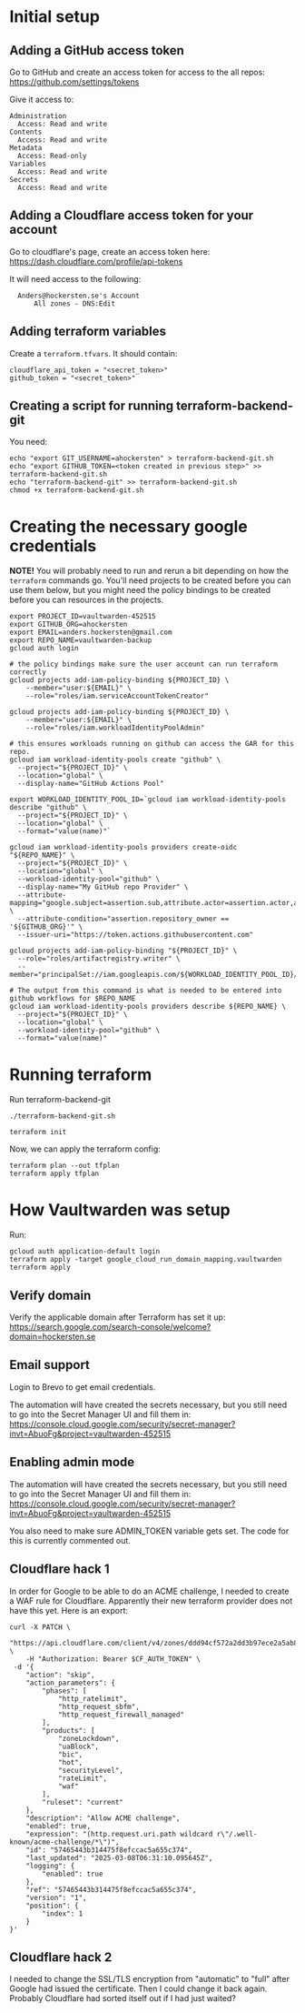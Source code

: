 # Initial setup

## Adding a GitHub access token

Go to GitHub and create an access token for access to the all repos: https://github.com/settings/tokens

Give it access to:
```
Administration
  Access: Read and write
Contents
  Access: Read and write
Metadata
  Access: Read-only
Variables
  Access: Read and write
Secrets
  Access: Read and write
```

## Adding a Cloudflare access token for your account

Go to cloudflare's page, create an access token here: https://dash.cloudflare.com/profile/api-tokens

It will need access to the following:
```
  Anders@hockersten.se's Account
      All zones - DNS:Edit
```

## Adding terraform variables

Create a `terraform.tfvars`. It should contain:

```
cloudflare_api_token = "<secret_token>"
github_token = "<secret_token>"
```

## Creating a script for running terraform-backend-git

You need:
```
echo "export GIT_USERNAME=ahockersten" > terraform-backend-git.sh
echo "export GITHUB_TOKEN=<token created in previous step>" >> terraform-backend-git.sh
echo "terraform-backend-git" >> terraform-backend-git.sh
chmod +x terraform-backend-git.sh
```

# Creating the necessary google credentials

**NOTE!** You will probably need to run and rerun a bit depending on how the `terraform` commands go. You'll need projects to be created before you can use them below, but you might need the policy bindings to be created before you can resources in the projects.

```
export PROJECT_ID=vaultwarden-452515
export GITHUB_ORG=ahockersten
export EMAIL=anders.hockersten@gmail.com
export REPO_NAME=vaultwarden-backup
gcloud auth login

# the policy bindings make sure the user account can run terraform correctly
gcloud projects add-iam-policy-binding ${PROJECT_ID} \
    --member="user:${EMAIL}" \
    --role="roles/iam.serviceAccountTokenCreator"

gcloud projects add-iam-policy-binding ${PROJECT_ID} \
    --member="user:${EMAIL}" \
    --role="roles/iam.workloadIdentityPoolAdmin"

# this ensures workloads running on github can access the GAR for this repo.
gcloud iam workload-identity-pools create "github" \
  --project="${PROJECT_ID}" \
  --location="global" \
  --display-name="GitHub Actions Pool"

export WORKLOAD_IDENTITY_POOL_ID=`gcloud iam workload-identity-pools describe "github" \
  --project="${PROJECT_ID}" \
  --location="global" \
  --format="value(name)"`

gcloud iam workload-identity-pools providers create-oidc "${REPO_NAME}" \
  --project="${PROJECT_ID}" \
  --location="global" \
  --workload-identity-pool="github" \
  --display-name="My GitHub repo Provider" \
  --attribute-mapping="google.subject=assertion.sub,attribute.actor=assertion.actor,attribute.repository=assertion.repository,attribute.repository_owner=assertion.repository_owner" \
  --attribute-condition="assertion.repository_owner == '${GITHUB_ORG}'" \
  --issuer-uri="https://token.actions.githubusercontent.com"

gcloud projects add-iam-policy-binding "${PROJECT_ID}" \
  --role="roles/artifactregistry.writer" \
  --member="principalSet://iam.googleapis.com/${WORKLOAD_IDENTITY_POOL_ID}/attribute.repository/${GITHUB_ORG}/${REPO_NAME}"

# The output from this command is what is needed to be entered into github workflows for $REPO_NAME
gcloud iam workload-identity-pools providers describe ${REPO_NAME} \
  --project="${PROJECT_ID}" \
  --location="global" \
  --workload-identity-pool="github" \
  --format="value(name)"
```

# Running terraform

Run terraform-backend-git
```
./terraform-backend-git.sh
```

```
terraform init
```

Now, we can apply the terraform config:

```
terraform plan --out tfplan
terraform apply tfplan
```

# How Vaultwarden was setup

Run:
```
gcloud auth application-default login
terraform apply -target google_cloud_run_domain_mapping.vaultwarden
terraform apply
```

## Verify domain

Verify the applicable domain after Terraform has set it up: https://search.google.com/search-console/welcome?domain=hockersten.se

## Email support

Login to Brevo to get email credentials.

The automation will have created the secrets necessary, but you still need to go into the Secret Manager UI and fill them in:
https://console.cloud.google.com/security/secret-manager?invt=AbuoFg&project=vaultwarden-452515

## Enabling admin mode

The automation will have created the secrets necessary, but you still need to go into the Secret Manager UI and fill them in:
https://console.cloud.google.com/security/secret-manager?invt=AbuoFg&project=vaultwarden-452515

You also need to make sure ADMIN_TOKEN variable gets set. The code for this is currently commented out.

## Cloudflare hack 1

In order for Google to be able to do an ACME challenge, I needed to create a WAF rule for Cloudflare. Apparently their new terraform provider does not have this yet. Here is an export:

```
curl -X PATCH \
	"https://api.cloudflare.com/client/v4/zones/ddd94cf572a2dd3b97ece2a5ab86f8c1/rulesets/da8a379072a24ef0a2ee4fcdc514fecd/rules/57465443b314475f8efccac5a655c374" \
	-H "Authorization: Bearer $CF_AUTH_TOKEN" \
 -d '{
    "action": "skip",
    "action_parameters": {
        "phases": [
            "http_ratelimit",
            "http_request_sbfm",
            "http_request_firewall_managed"
        ],
        "products": [
            "zoneLockdown",
            "uaBlock",
            "bic",
            "hot",
            "securityLevel",
            "rateLimit",
            "waf"
        ],
        "ruleset": "current"
    },
    "description": "Allow ACME challenge",
    "enabled": true,
    "expression": "(http.request.uri.path wildcard r\"/.well-known/acme-challenge/*\")",
    "id": "57465443b314475f8efccac5a655c374",
    "last_updated": "2025-03-08T06:31:10.095645Z",
    "logging": {
        "enabled": true
    },
    "ref": "57465443b314475f8efccac5a655c374",
    "version": "1",
    "position": {
        "index": 1
    }
}'
```

## Cloudflare hack 2

I needed to change the SSL/TLS encryption from "automatic" to "full" after Google had issued the certificate. Then I could change it back again. Probably Cloudflare had sorted itself out if I had just waited?
